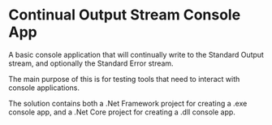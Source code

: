 # Continual Output Stream Console App

A basic console application that will continually write to the Standard Output stream, and optionally the Standard Error stream.

The main purpose of this is for testing tools that need to interact with console applications.

The solution contains both a .Net Framework project for creating a .exe console app, and a .Net Core project for creating a .dll console app.